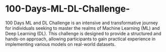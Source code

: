 # 100-Days-ML-DL-Challenge-
100 Days ML and DL Challenge is an intensive and transformative journey for individuals seeking to master the realms of Machine Learning (ML) and Deep Learning (DL). This challenge is designed to provide a structured and hands-on approach, allowing participants to gain practical experience in implementing various models on real-world datasets.
